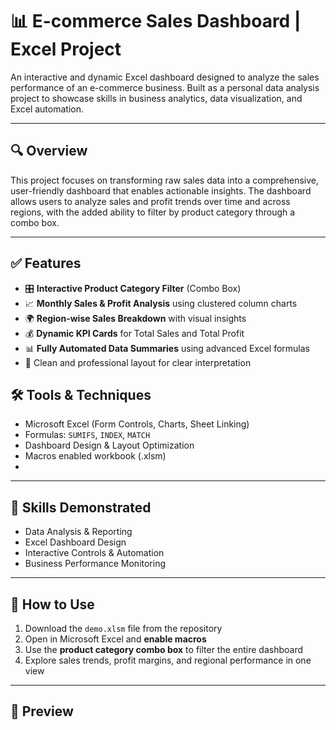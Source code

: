 # 📊 E-commerce Sales Dashboard | Excel Project

An interactive and dynamic Excel dashboard designed to analyze the sales performance of an e-commerce business. Built as a personal data analysis project to showcase skills in business analytics, data visualization, and Excel automation.

---

## 🔍 Overview

This project focuses on transforming raw sales data into a comprehensive, user-friendly dashboard that enables actionable insights. The dashboard allows users to analyze sales and profit trends over time and across regions, with the added ability to filter by product category through a combo box.

---

## ✅ Features

- 🎛️ **Interactive Product Category Filter** (Combo Box)
- 📈 **Monthly Sales & Profit Analysis** using clustered column charts
- 🌍 **Region-wise Sales Breakdown** with visual insights
- 💰 **Dynamic KPI Cards** for Total Sales and Total Profit
- 📊 **Fully Automated Data Summaries** using advanced Excel formulas
- 🧩 Clean and professional layout for clear interpretation
## 🛠️ Tools & Techniques

- Microsoft Excel (Form Controls, Charts, Sheet Linking)
- Formulas: `SUMIFS`, `INDEX`, `MATCH`
- Dashboard Design & Layout Optimization
- Macros enabled workbook (.xlsm)
- 
---

## 🧠 Skills Demonstrated

- Data Analysis & Reporting
- Excel Dashboard Design
- Interactive Controls & Automation
- Business Performance Monitoring

---

## 🚀 How to Use

1. Download the `demo.xlsm` file from the repository
2. Open in Microsoft Excel and **enable macros**
3. Use the **product category combo box** to filter the entire dashboard
4. Explore sales trends, profit margins, and regional performance in one view

---

## 📸 Preview
